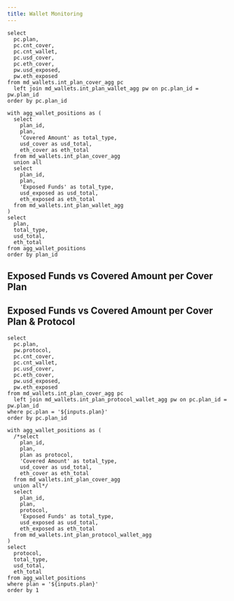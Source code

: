```yaml
---
title: Wallet Monitoring
---
```


```plan_cover_list
select
  pc.plan,
  pc.cnt_cover,
  pc.cnt_wallet,
  pc.usd_cover,
  pc.eth_cover,
  pw.usd_exposed,
  pw.eth_exposed
from md_wallets.int_plan_cover_agg pc
  left join md_wallets.int_plan_wallet_agg pw on pc.plan_id = pw.plan_id
order by pc.plan_id
```

```plan_cover_stack
with agg_wallet_positions as (
  select
    plan_id,
    plan,
    'Covered Amount' as total_type,
    usd_cover as usd_total,
    eth_cover as eth_total
  from md_wallets.int_plan_cover_agg
  union all
  select
    plan_id,
    plan,
    'Exposed Funds' as total_type,
    usd_exposed as usd_total,
    eth_exposed as eth_total
  from md_wallets.int_plan_wallet_agg
)
select
  plan,
  total_type,
  usd_total,
  eth_total
from agg_wallet_positions
order by plan_id
```

## Exposed Funds vs Covered Amount per Cover Plan

<DataTable data={plan_cover_list} totalRow=true>
  <Column id=plan title="plan" totalAgg="grand total"/>
  <Column id=cnt_cover title="# covers" />
  <Column id=cnt_wallet title="# wallets" />
  <Column id=usd_cover title="cover ($)" fmt=num0/>
  <Column id=eth_cover title="cover (Ξ)" fmt=num0/>
  <Column id=usd_exposed title="funds exposed ($)" fmt=num0 contentType=colorscale colorScale=negative />
  <Column id=eth_exposed title="funds exposed (Ξ)" fmt=num0 contentType=colorscale colorScale=negative />
</DataTable>

<Tabs>
  <Tab label='USD'>
    <BarChart data={plan_cover_stack} title='Totals' x=plan y=usd_total yFmt=usd0k series=total_type swapXY=true type=grouped sort=false />
  </Tab>
  <Tab label='ETH'>
    <BarChart data={plan_cover_stack} title='Totals' x=plan y=eth_total yFmt=num0 series=total_type swapXY=true type=grouped sort=false />
  </Tab>
</Tabs>

## Exposed Funds vs Covered Amount per Cover Plan & Protocol

<ButtonGroup name=plan title="Select Plan">
    <ButtonGroupItem valueLabel="Entry Cover" value="Entry Cover" default />
    <ButtonGroupItem valueLabel="Essential Cover" value="Essential Cover" />
    <ButtonGroupItem valueLabel="Elite Cover" value="Elite Cover" />
</ButtonGroup>

```plan_cover_protocol_list
select
  pc.plan,
  pw.protocol,
  pc.cnt_cover,
  pc.cnt_wallet,
  pc.usd_cover,
  pc.eth_cover,
  pw.usd_exposed,
  pw.eth_exposed
from md_wallets.int_plan_cover_agg pc
  left join md_wallets.int_plan_protocol_wallet_agg pw on pc.plan_id = pw.plan_id
where pc.plan = '${inputs.plan}'
order by pc.plan_id
```

```plan_cover_protocol_stack
with agg_wallet_positions as (
  /*select
    plan_id,
    plan,
    plan as protocol,
    'Covered Amount' as total_type,
    usd_cover as usd_total,
    eth_cover as eth_total
  from md_wallets.int_plan_cover_agg
  union all*/
  select
    plan_id,
    plan,
    protocol,
    'Exposed Funds' as total_type,
    usd_exposed as usd_total,
    eth_exposed as eth_total
  from md_wallets.int_plan_protocol_wallet_agg
)
select
  protocol,
  total_type,
  usd_total,
  eth_total
from agg_wallet_positions
where plan = '${inputs.plan}'
order by 1
```

<DataTable data={plan_cover_protocol_list} totalRow=true search=true>
  <Column id=plan title="plan" totalAgg="grand total" />
  <Column id=protocol title="protocol"/>
  <Column id=usd_cover title="cover ($)" fmt='#,##0.00' totalAgg=mean />
  <Column id=eth_cover title="cover (Ξ)" fmt='#,##0.00' totalAgg=mean />
  <Column id=usd_exposed title="funds exposed ($)" fmt='#,##0.00' totalAgg=sum contentType=colorscale colorScale=negative />
  <Column id=eth_exposed title="funds exposed (Ξ)" fmt='#,##0.0000' totalAgg=sum contentType=colorscale colorScale=negative />
</DataTable>

<Tabs>
  <Tab label='USD'>
    <BarChart data={plan_cover_protocol_stack} title='Totals' x=total_type y=usd_total series=protocol swapXY=true yFmt=usd2 >
      <ReferenceLine data={plan_cover_protocol_list} y=usd_cover color=red label=covered lineColor=red lineWidth=3 labelPosition=aboveCenter />
    </BarChart>
  </Tab>
  <Tab label='ETH'>
    <BarChart data={plan_cover_protocol_stack} title='Totals' x=total_type y=eth_total series=protocol swapXY=true yFmt=num4 >
      <ReferenceLine data={plan_cover_protocol_list} y=eth_cover color=red label=covered lineColor=red lineWidth=3 labelPosition=aboveCenter />
    </BarChart>
  </Tab>
</Tabs>

<LastRefreshed prefix="Data last updated"/>
